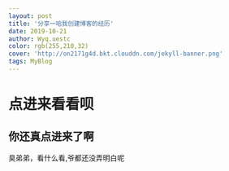 ```yaml
---
layout: post
title: '分享一哈我创建博客的经历'
date: 2019-10-21
author: Wyq.uestc
color: rgb(255,210,32)
cover: 'http://on2171g4d.bkt.clouddn.com/jekyll-banner.png'
tags: MyBlog
---
```



# 点进来看看呗  
                
       
         
## 你还真点进来了啊
                                               
                  
                                
                                

            
              
                
                  
                    
                      
                        
                          
                           
臭弟弟，看什么看,爷都还没弄明白呢
